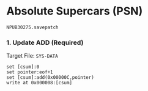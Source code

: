 # Absolute Supercars (PSN) 

`NPUB30275.savepatch`

### 1. Update ADD (Required)

Target File: `SYS-DATA`

```
set [csum]:0
set pointer:eof+1
set [csum]:add(0x00000C,pointer)
write at 0x000008:[csum]
```

